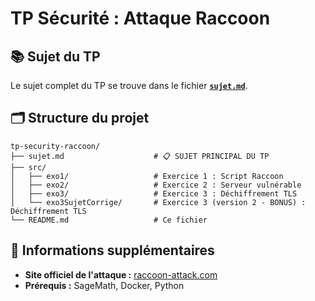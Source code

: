 # TP Sécurité : Attaque Raccoon

## 📚 Sujet du TP

Le sujet complet du TP se trouve dans le fichier **[`sujet.md`](./sujet.md)**.

## 🗂️ Structure du projet

```
tp-security-raccoon/
├── sujet.md                    # 📋 SUJET PRINCIPAL DU TP
├── src/
│   ├── exo1/                   # Exercice 1 : Script Raccoon
│   ├── exo2/                   # Exercice 2 : Serveur vulnérable
│   ├── exo3/                   # Exercice 3 : Déchiffrement TLS
│   └── exo3SujetCorrige/       # Exercice 3 (version 2 - BONUS) : Déchiffrement TLS
└── README.md                   # Ce fichier
```

## 📖 Informations supplémentaires

- **Site officiel de l'attaque :** [raccoon-attack.com](https://raccoon-attack.com)
- **Prérequis :** SageMath, Docker, Python 
